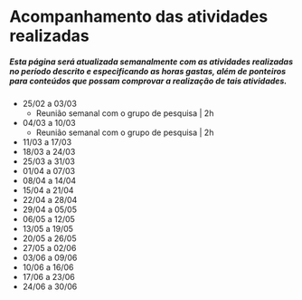 # Acompanhamento das atividades realizadas
##### Esta página será atualizada semanalmente com as atividades realizadas no período descrito e especificando as horas gastas, além de ponteiros para conteúdos que possam comprovar a realização de tais atividades. 

* 25/02 a 03/03
    + Reunião semanal com o grupo de pesquisa | 2h
* 04/03 a 10/03
    + Reunião semanal com o grupo de pesquisa | 2h
* 11/03 a 17/03
* 18/03 a 24/03
* 25/03 a 31/03
* 01/04 a 07/03
* 08/04 a 14/04
* 15/04 a 21/04
* 22/04 a 28/04
* 29/04 a 05/05
* 06/05 a 12/05
* 13/05 a 19/05
* 20/05 a 26/05
* 27/05 a 02/06
* 03/06 a 09/06
* 10/06 a 16/06
* 17/06 a 23/06
* 24/06 a 30/06
